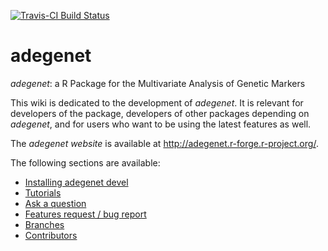 [![Travis-CI Build Status](https://travis-ci.org/thibautjombart/adegenet.png?branch=master)](https://travis-ci.org/thibautjombart/adegenet)

adegenet
========
*adegenet*: a R Package for the Multivariate Analysis of Genetic Markers

This wiki is dedicated to the development of *adegenet*.
It is relevant for developers of the package, developers of other packages depending on *adegenet*, and for users who want to be using the latest features as well.

The *adegenet website* is available at http://adegenet.r-forge.r-project.org/.

The following sections are available:
- [Installing adegenet devel](https://github.com/thibautjombart/adegenet/wiki/Installing-adegenet-devel)
- [Tutorials](https://github.com/thibautjombart/adegenet/wiki/Tutorials)
- [Ask a question](https://github.com/thibautjombart/adegenet/wiki/Questions)
- [Features request / bug report](https://github.com/thibautjombart/adegenet/issues)
- [Branches](https://github.com/thibautjombart/adegenet/wiki/Branches)
- [Contributors](https://github.com/thibautjombart/adegenet/wiki/Contributors)
